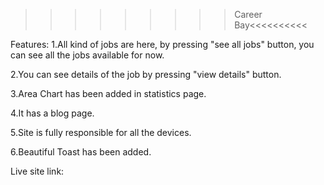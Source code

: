 >>>>>>>>>Career Bay<<<<<<<<<<

Features:
1.All kind of jobs are here, by pressing "see all jobs" button, you can see all the jobs available for now.

2.You can see details of the job by pressing "view details" button.

3.Area Chart has been added in statistics page.

4.It has a blog page.

5.Site is fully responsible for all the devices.

6.Beautiful Toast has been added.

Live site link: 